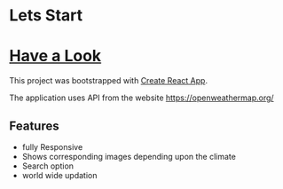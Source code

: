 # Lets Start

# <a href="https://proj-weather.netlify.app/">Have a Look </a>

This project was bootstrapped with [Create React App](https://github.com/facebook/create-react-app).

The application uses API from the website https://openweathermap.org/

## Features
  - fully Responsive
  - Shows corresponding images depending upon the climate
  - Search option
  - world wide updation
